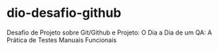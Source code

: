 # dio-desafio-github
Desafio de Projeto sobre Git/Github e
Projeto: O Dia a Dia de um QA: A Prática de Testes Manuais Funcionais
